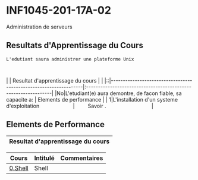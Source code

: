 # INF1045-201-17A-02
Administration de serveurs

## Resultats d'Apprentissage du Cours
```
L'edutiant saura administrer une plateforme Unix



```

|  | Resultat d'apprentissage du cours                                |                                                                |
|::|------------------------------------------------------------------|:---------------------------------------------------------------| 
|No|L'etudiant(e) aura demontre, de facon fiable, sa capacite a:      |          Elements de performance                               | 
| 1|L'installation d'un systeme d'exploitation                        |         Savoir .                                               | 



## Elements de Performance



| Resultat d'apprentissage du cours                                                                                                    |
|:-------------------------------------------------------------------------------------------------------------------------------------| 

| Cours                                                     | Intitulé                                    |  Commentaires              |
|:---------------------------------------------------------:|:--------------------------------------------|:---------------------------| 
| [0.Shell](./0.Shell)                                      | Shell                                       |                            |


